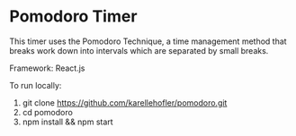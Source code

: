 <h1>Pomodoro Timer</h1>
This timer uses the Pomodoro Technique, a time management method that breaks work down into intervals which are separated by small breaks.
 
Framework: React.js

To run locally:
1. git clone https://github.com/karellehofler/pomodoro.git
2. cd pomodoro
3. npm install && npm start
